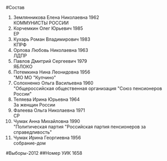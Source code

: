 #Состав
1. Землянникова Елена Николаевна 1962   
    КОММУНИСТЫ РОССИИ
2. Корчемкин Олег Юрьевич 1985   
    ЕР
3. Кухарь Роман Владимирович 1983   
    КПРФ
4. Орлова Любовь Николаевна 1963   
    ЛДПР
5. Павлов Дмитрий Сергеевич 1979   
    ЯБЛОКО
6. Потемкина Нина Леонидовна 1956   
    "МО МО "Купчино"
7. Солохненко Ольга Васильевна 1960   
    "Общероссийская общественная организация "Союз пенсионеров России"
8. Теляева Ирина Юрьевна 1964   
    За женщин России
9. Фалеева Ольга Николаевна 1971   
    СР
10. Чумак Анна Михайловна 1990   
    "Политическая партия "Российская партия пенсионеров за справедливость"
11. Чумак Ирина Георгиевна 1956   
    собрание-дом

#Выборы-2012
##Номер УИК
1658